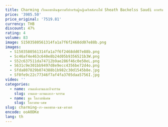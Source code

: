 ```yaml
---
title: Charming เรือคอซาตินชุดราตรีสําหรับผู้หญิงคริสตัลรถไฟ Sheath Backelss Saudi อาหรับชุด Cape ที่กําหนดเอง
price: '3985.50'
price_original: '7519.81'
currency: THB
discount: 47%
rating: 4
volume: 83
image: S1503580561314fa1a7f6f2468dd07e88b.png
images:
  - S1503580561314fa1a7f6f2468dd07e88b.png
  - Sc46af4e463c640e8b24d05b9356521b3W.png
  - S52c637511da74712b9ae286f46c0e50eL.png
  - S631c9e301bb9497d8e9ecc4356be72d4o.png
  - Sfda807829b074388b1b982c30d1545b8e.jpg
  - Sf0fe9c22c77346f7af4fa3705daa5756I.jpg
video: ''
categories:
  - name: งานแต่งงานและกิจกรรม
    slug: งานแต-งงานและก-จกรรม
  - name: ชุด โอกาสพิเศษ
    slug: โอกาสพ-เศษ
slug: charming-เร-อคอซาต-นช-ดราตร
encode: ooA0DKe
lang: th
---
```

  